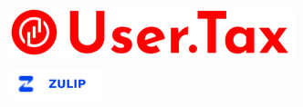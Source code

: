 [![प्रयोगकर्ता के बा। कर के बा](https://raw.githubusercontent.com/user-tax/user.tax-img/main/f/logo-txt.svg)](https://user.tax)

[![ज़ुलिप के ह](https://raw.githubusercontent.com/user-tax/user.tax-img/main/f/Zulip.svg)](https://user-tax.zulipchat.com)